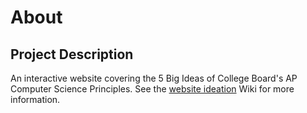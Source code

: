 # About

## Project Description

An interactive website covering the 5 Big Ideas of College Board's AP Computer Science Principles.
See the [website ideation](https://github.com/TheRadRabbidRabbit/Team-Lovelace/wiki/Website-Ideation#purpose) Wiki for more information.




